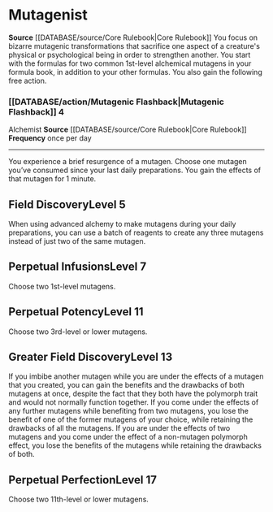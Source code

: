 ﻿---
id: '3'
name: Mutagenist
rarity: Common
rus_type_level: null
source: '[[DATABASE/source/Core Rulebook|Core Rulebook]]'
trait: null
type: Alchemist Research Field

---
# Mutagenist

**Source** [[DATABASE/source/Core Rulebook|Core Rulebook]] 
You focus on bizarre mutagenic transformations that sacrifice one aspect of a creature's physical or psychological being in order to strengthen another. You start with the formulas for two common 1st-level alchemical mutagens in your formula book, in addition to your other formulas.
 You also gain the following free action.

### [[DATABASE/action/Mutagenic Flashback|Mutagenic Flashback]] <span class="action-icon">4</span>

<span class="item-trait">Alchemist</span>
**Source** [[DATABASE/source/Core Rulebook|Core Rulebook]] 
**Frequency** once per day

---
You experience a brief resurgence of a mutagen. Choose one mutagen you’ve consumed since your last daily preparations. You gain the effects of that mutagen for 1 minute.

## Field Discovery<span class="item-type">Level 5</span>

When using advanced alchemy to make mutagens during your daily preparations, you can use a batch of reagents to create any three mutagens instead of just two of the same mutagen.

## Perpetual Infusions<span class="item-type">Level 7</span>

Choose two 1st-level mutagens.

## Perpetual Potency<span class="item-type">Level 11</span>

Choose two 3rd-level or lower mutagens.

## Greater Field Discovery<span class="item-type">Level 13</span>

If you imbibe another mutagen while you are under the effects of a mutagen that you created, you can gain the benefits and the drawbacks of both mutagens at once, despite the fact that they both have the polymorph trait and would not normally function together. If you come under the effects of any further mutagens while benefiting from two mutagens, you lose the benefit of one of the former mutagens of your choice, while retaining the drawbacks of all the mutagens. If you are under the effects of two mutagens and you come under the effect of a non-mutagen polymorph effect, you lose the benefits of the mutagens while retaining the drawbacks of both.

## Perpetual Perfection<span class="item-type">Level 17</span>

Choose two 11th-level or lower mutagens.